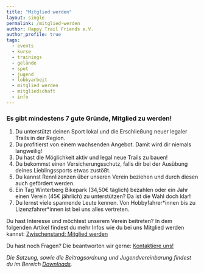 ```yaml
---
title: "Mitglied werden"
layout: single
permalink: /mitglied-werden
author: Happy Trail Friends e.V.
author_profile: true
tags:
  - events
  - kurse
  - trainings
  - gelände
  - spot
  - jugend
  - lobbyarbeit
  - mitglied werden
  - mitgliedschaft
  - info
---
```


### Es gibt mindestens 7 gute Gründe, Mitglied zu werden!

1. Du unterstützt deinen Sport lokal und die Erschließung neuer legaler Trails in der Region.
2. Du profitierst von einem wachsenden Angebot. Damit wird dir niemals langweilig!
3. Du hast die Möglichkeit aktiv und legal neue Trails zu bauen!
4. Du bekommst einen Versicherungsschutz, falls dir bei der Ausübung deines Lieblingssports etwas zustößt.
5. Du kannst Rennlizenzen über unseren Verein beziehen und durch diesen auch gefördert werden.
6. Ein Tag Winterberg Bikepark (34,50€ täglich) bezahlen oder ein Jahr einen Verein (45€ jährlich) zu unterstützen? Da ist die Wahl doch klar!
7. Du lernst viele spannende Leute kennen. Von Hobbyfahrer\*innen bis zu Lizenzfahrer\*innen ist bei uns alles vertreten.

Du hast Interesse und möchtest unserem Verein beitreten? In dem folgenden Artikel findest du mehr Infos wie du bei uns Mitglied werden kannst: [Zwischenstand: Mitglied werden](/zwischenstand-mitglied-werden)

Du hast noch Fragen? Die beantworten wir gerne: <a href="/kontakt" class="btn btn--primary">Kontaktiere uns!</a>

*Die Satzung, sowie die Beitragsordnung und Jugendvereinbarung findest du im Bereich [Downloads](/downloads).*